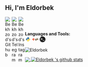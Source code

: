 ## Hi, I'm Eldorbek

<a href="https://github.com/makhweb">
  <img align="left" alt="Bekhzod's Github" width="22px" src="https://cdn.jsdelivr.net/npm/simple-icons@v3/icons/github.svg" />
</a>
<a href="https://t.me/makhweb">
  <img align="left" alt="Bekhzod's Telegram" width="22px" src="https://cdn.jsdelivr.net/npm/simple-icons@v3/icons/telegram.svg" />
</a>
<a href="https://www.instagram.com/eldorbek.makhkamov/">
  <img align="left" alt="Bekhzod's Instagram" width="22px" src="https://cdn.jsdelivr.net/npm/simple-icons@v3/icons/instagram.svg" />
</a>
<br/>
<br/>

**Languages and Tools:**  
<code><img height="20" src="https://raw.githubusercontent.com/github/explore/80688e429a7d4ef2fca1e82350fe8e3517d3494d/topics/python/python.png"></code>
<code><img height="20" src="https://raw.githubusercontent.com/github/explore/80688e429a7d4ef2fca1e82350fe8e3517d3494d/topics/git/git.png"></code>
<code><img height="20" src="https://raw.githubusercontent.com/github/explore/80688e429a7d4ef2fca1e82350fe8e3517d3494d/topics/terminal/terminal.png"></code>

<p align="left"> <img src="https://komarev.com/ghpvc/?username=makhweb" alt="Eldorbek" /> </p> 

<a href="https://github.com/makhweb">
  <img align="center" src="https://github-readme-stats.vercel.app/api/top-langs/?username=makhweb&theme=radical&hide_langs_below=1" />
</a>
<a href="https://github.com/makhweb">
 <img align="center" src="https://github-readme-stats.vercel.app/api?username=makhweb&show_icons=true&theme=radical" alt="Eldorbek 's github stats"/>
</a>
